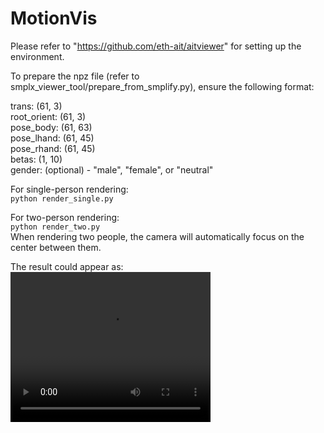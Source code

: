 # MotionVis

Please refer to "https://github.com/eth-ait/aitviewer" for setting up the environment.  
  
To prepare the npz file (refer to smplx_viewer_tool/prepare_from_smplify.py), ensure the following format:  
  
trans: (61, 3)  
root_orient: (61, 3)  
pose_body: (61, 63)  
pose_lhand: (61, 45)  
pose_rhand: (61, 45)  
betas: (1, 10)  
gender: (optional) - "male", "female", or "neutral"  
  
For single-person rendering:  
```python render_single.py  ```

For two-person rendering:  
```python render_two.py  ```  
When rendering two people, the camera will automatically focus on the center between them.  

The result could appear as:
<video width="320" height="240" controls>
  <source src="https://github.com/22TonyFStark/MotionVis/raw/main/assets/test_1.mp4" type="video/mp4">
  您的浏览器不支持HTML5视频。
</video>